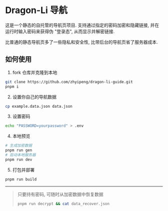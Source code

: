 # Dragon-Li 导航

这是一个静态的自托管的导航页项目. 支持通过指定的密码加密和隐藏链接, 并在运行时输入密码来获得伪 "登录态", 从而显示并解密链接.

比普通的静态导航页多了一些隐私和安全性, 比带后台的导航页省了服务器成本.


## 如何使用

1. fork 仓库并克隆到本地
```bash
git clone https://github.com/zhyipeng/dragon-li-guide.git
pnpm i
```

2. 设置你自己的导航数据

```bash
cp example.data.json data.json
```


3. 设置密码
```bash
echo "PASSWORD=yourpassword" > .env
```

4. 本地预览
```bash
# 生成加密数据
pnpm run gen
# 启动本地服务器
pnpm run dev
```

5. 打包并部署
```bash
pnpm run build
```

---

> 只要持有密码, 可随时从加密数据中恢复数据
> ```bash
> pnpm run decrypt && cat data_recover.json
> ```